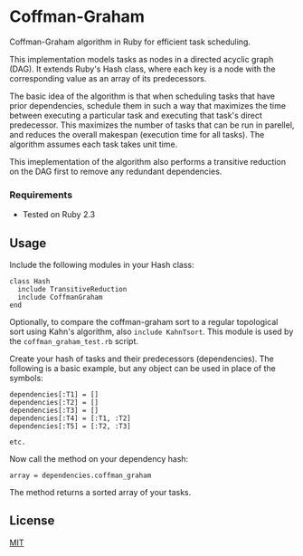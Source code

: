# Coffman-Graham

Coffman-Graham algorithm in Ruby for efficient task scheduling.

This implementation models tasks as nodes in a directed acyclic graph (DAG). It extends Ruby's Hash class, where each key is a node with the corresponding value as an array of its predecessors.

The basic idea of the algorithm is that when scheduling tasks that have prior dependencies, schedule them in such a way that maximizes the time between executing a particular task and executing that task's direct predecessor. This maximizes the number of tasks that can be run in parellel, and reduces the overall makespan (execution time for all tasks). The algorithm assumes each task takes unit time. 

This imeplementation of the algorithm also performs a transitive reduction on the DAG first to remove any redundant dependencies.

### Requirements
* Tested on Ruby 2.3

## Usage

Include the following modules in your Hash class:

```
class Hash
  include TransitiveReduction
  include CoffmanGraham
end
```

Optionally, to compare the coffman-graham sort to a regular topological sort using Kahn's algorithm, also `include KahnTsort`. This module is used by the `coffman_graham_test.rb` script.

Create your hash of tasks and their predecessors (dependencies). The following is a basic example, but any object can be used in place of the symbols:

````
dependencies[:T1] = []
dependencies[:T2] = []
dependencies[:T3] = []
dependencies[:T4] = [:T1, :T2]
dependencies[:T5] = [:T2, :T3]

etc.
````

Now call the method on your dependency hash:

`array = dependencies.coffman_graham`

The method returns a sorted array of your tasks. 

## License
[MIT](https://choosealicense.com/licenses/mit/)
